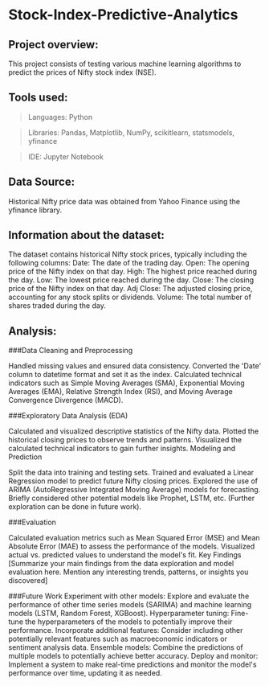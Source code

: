 # Stock-Index-Predictive-Analytics

## Project overview:

This project consists of testing various machine learning algorithms to predict the prices of Nifty stock index (NSE). 

## Tools used: 

>Languages: Python

>Libraries: Pandas, Matplotlib, NumPy, scikitlearn, statsmodels, yfinance

>IDE: Jupyter Notebook

## Data Source: 

Historical Nifty price data was obtained from Yahoo Finance using the yfinance library.

## Information about the dataset:

The dataset contains historical Nifty stock prices, typically including the following columns:
Date: The date of the trading day.
Open: The opening price of the Nifty index on that day.
High: The highest price reached during the day.
Low: The lowest price reached during the day.
Close: The closing price of the Nifty index on that day.
Adj Close: The adjusted closing price, accounting for any stock splits or dividends.
Volume: The total number of shares traded during the day.

## Analysis:

###Data Cleaning and Preprocessing

Handled missing values and ensured data consistency.
Converted the 'Date' column to datetime format and set it as the index.
Calculated technical indicators such as Simple Moving Averages (SMA), Exponential Moving Averages (EMA), Relative Strength Index (RSI), and Moving Average Convergence Divergence (MACD).

###Exploratory Data Analysis (EDA)

Calculated and visualized descriptive statistics of the Nifty data.
Plotted the historical closing prices to observe trends and patterns.
Visualized the calculated technical indicators to gain further insights.
Modeling and Prediction

Split the data into training and testing sets.
Trained and evaluated a Linear Regression model to predict future Nifty closing prices.
Explored the use of ARIMA (AutoRegressive Integrated Moving Average) models for forecasting.
Briefly considered other potential models like Prophet, LSTM, etc. (Further exploration can be done in future work).

###Evaluation

Calculated evaluation metrics such as Mean Squared Error (MSE) and Mean Absolute Error (MAE) to assess the performance of the models.
Visualized actual vs. predicted values to understand the model's fit.
Key Findings
[Summarize your main findings from the data exploration and model evaluation here. Mention any interesting trends, patterns, or insights you discovered]

###Future Work
Experiment with other models: Explore and evaluate the performance of other time series models (SARIMA) and machine learning models (LSTM, Random Forest, XGBoost).
Hyperparameter tuning: Fine-tune the hyperparameters of the models to potentially improve their performance.
Incorporate additional features: Consider including other potentially relevant features such as macroeconomic indicators or sentiment analysis data.
Ensemble models: Combine the predictions of multiple models to potentially achieve better accuracy.
Deploy and monitor: Implement a system to make real-time predictions and monitor the model's performance over time, updating it as needed.

